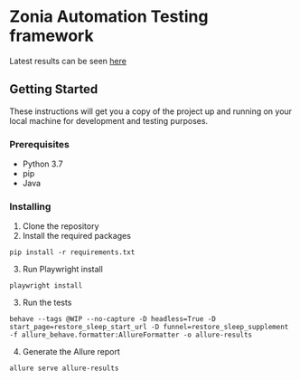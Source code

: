 # Zonia Automation Testing framework
Latest results can be seen [here](https://zoniadev.github.io/automation-testing-framework)

## Getting Started
These instructions will get you a copy of the project up and running on your local machine for development and testing purposes.

### Prerequisites
- Python 3.7
- pip
- Java

### Installing
1. Clone the repository
2. Install the required packages
```
pip install -r requirements.txt
```
3. Run Playwright install
```
playwright install
```
3. Run the tests
```
behave --tags @WIP --no-capture -D headless=True -D start_page=restore_sleep_start_url -D funnel=restore_sleep_supplement -f allure_behave.formatter:AllureFormatter -o allure-results
```
4. Generate the Allure report
```
allure serve allure-results
```
